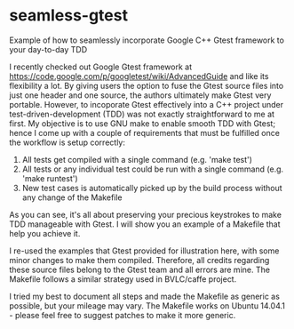 # seamless-gtest
Example of how to seamlessly incorporate Google C++ Gtest framework to your day-to-day TDD

I recently checked out Google Gtest framework at https://code.google.com/p/googletest/wiki/AdvancedGuide and like its flexibility a lot.
By giving users the option to fuse the Gtest source files into just one header and one source, the authors ultimately make Gtest very portable.
However, to incoporate Gtest effectively into a C++ project under test-driven-development (TDD) was not exactly straightforward to me at first.
My objective is to use GNU make to enable smooth TDD with Gtest; hence I come up with a couple of requirements that must be fulfilled once the workflow is setup correctly:

   1. All tests get compiled with a single command (e.g. 'make test')
   2. All tests or any individual test could be run with a single command (e.g. 'make runtest')
   3. New test cases is automatically picked up by the build process without any change of the Makefile

As you can see, it's all about preserving your precious keystrokes to make TDD manageable with Gtest.
I will show you an example of a Makefile that help you achieve it.

I re-used the examples that Gtest provided for illustration here, with some minor changes to make them compiled. Therefore, all credits regarding these source files belong to the Gtest team and all errors are mine. The Makefile follows a similar strategy used in BVLC/caffe project.

I tried my best to document all steps and made the Makefile as generic as possible, but your mileage may vary. The Makefile works on Ubuntu 14.04.1 - please feel free to suggest patches to make it more generic.
